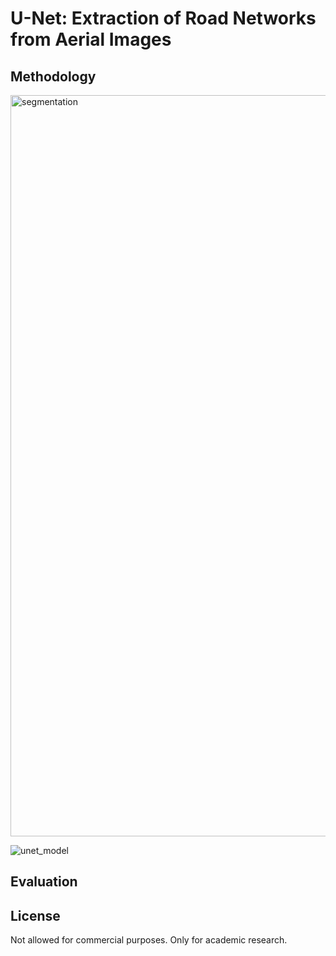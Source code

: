 # U-Net: Extraction of Road Networks from Aerial Images


## Methodology

<img width="1186" alt="segmentation" src="https://github.com/user-attachments/assets/7d0efab1-979a-48fe-b294-25276e228d66" />

![unet_model](https://github.com/user-attachments/assets/7bf6aaed-3242-483a-b5a9-3a33630bdb91)

## Evaluation

## License
Not allowed for commercial purposes. Only for academic research.
